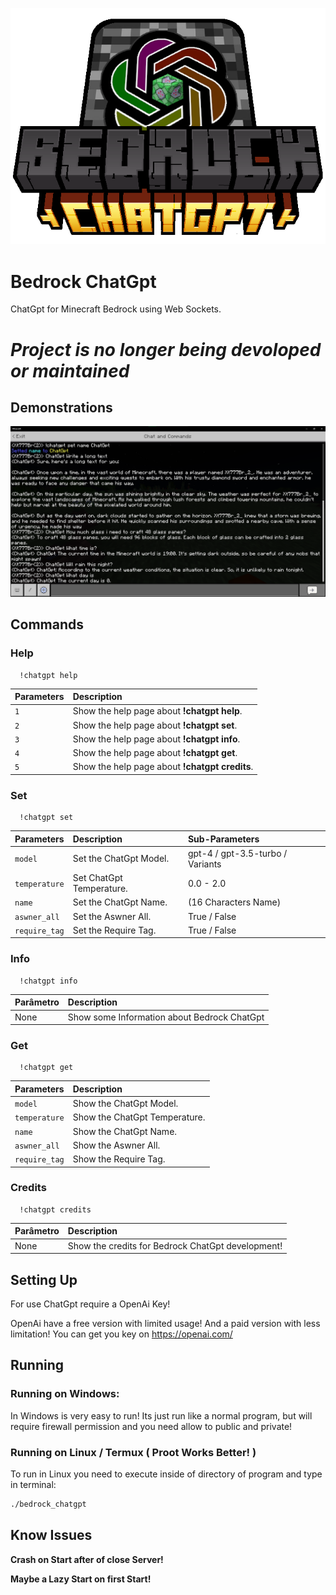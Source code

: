 ![Logo](images/bedrock_chatgpt.png)


# Bedrock ChatGpt

ChatGpt for Minecraft Bedrock using Web Sockets.

# *Project is no longer being devoloped or maintained*

## Demonstrations
![demo1](images/demo1.png)


## Commands

### Help
```
  !chatgpt help 
```

| Parameters | Description                          |
| :--------- | :---------------------------------- |
|  `1` | Show the help page about **!chatgpt help**. |
|  `2` | Show the help page about **!chatgpt set**. |
|  `3` | Show the help page about **!chatgpt info**. |
|  `4` | Show the help page about **!chatgpt get**. |
|  `5` | Show the help page about **!chatgpt credits**. |

### Set
```
  !chatgpt set 
```

| Parameters | Description                          | Sub-Parameters |
| :--------- | :---------------------------------- | :------------ |
|  `model` | Set the ChatGpt Model. | gpt-4 / gpt-3.5-turbo / Variants
|  `temperature` | Set ChatGpt Temperature. | 0.0 - 2.0
|  `name` | Set the ChatGpt Name. | (16 Characters Name)
|  `aswner_all` | Set the Aswner All. | True / False
|  `require_tag` | Set the Require Tag. | True / False

### Info
```
  !chatgpt info
```

| Parâmetro   | Description       |
| :---------- | :--------- |
| None      | Show some Information about Bedrock ChatGpt |

### Get
```
  !chatgpt get 
```

| Parameters | Description                          |
| :--------- | :---------------------------------- |
|  `model` | Show the ChatGpt Model. |
|  `temperature` | Show the ChatGpt Temperature. |
|  `name` | Show the ChatGpt Name. |
|  `aswner_all` | Show the Aswner All. |
|  `require_tag` | Show the Require Tag. |

### Credits
```
  !chatgpt credits
```

| Parâmetro   | Description       |
| :---------- | :--------- |
| None      | Show the credits for Bedrock ChatGpt development! |



## Setting Up
For use ChatGpt require a OpenAi Key!

OpenAi have a free version with limited usage! And a paid version with less limitation!
You can get you key on https://openai.com/
## Running

### Running on Windows:
In Windows is very easy to run! Its just run like a normal program, but will require firewall permission and you need allow to public and private!

### Running on Linux / Termux ( Proot Works Better! )

To run in Linux you need to execute inside of directory of program and type in terminal: 
```bash
./bedrock_chatgpt
```

## Know Issues

****Crash on Start after of close Server!****

****Maybe a Lazy Start on first Start!****
